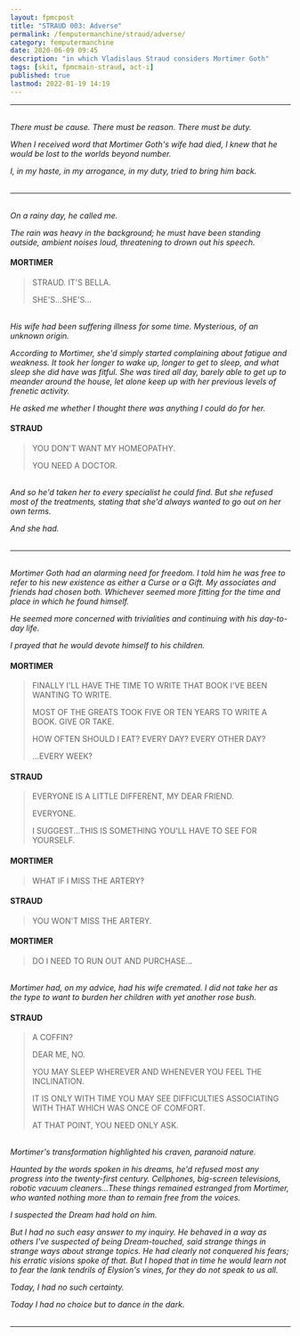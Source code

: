 ```yaml
---
layout: fpmcpost
title: "STRAUD 003: Adverse"
permalink: /femputermanchine/straud/adverse/
category: femputermanchine
date: 2020-06-09 09:45
description: "in which Vladislaus Straud considers Mortimer Goth"
tags: [skit, fpmcmain-straud, act-i]
published: true
lastmod: 2022-01-19 14:19
---
```

[//]: # (  1/19/22  -added)

*****
<br><i>There must be cause. There must be reason. There must be duty.</i>

<i>When I received word that Mortimer Goth's wife had died, I knew that he would be lost to the worlds beyond number.</i>

<i>I, in my haste, in my arrogance, in my duty, tried to bring him back.</i>
<br><br>

*****
<br><i>On a rainy day, he called me.</i>

<i>The rain was heavy in the background; he must have been standing outside, ambient noises loud, threatening to drown out his speech.</i>

#### MORTIMER

> STRAUD. IT'S BELLA.
> 
> SHE'S...SHE'S...

<BR><I>His wife had been suffering illness for some time. Mysterious, of an unknown origin. </i>

<i>According to Mortimer, she'd simply started complaining about fatigue and weakness. It took her longer to wake up, longer to get to sleep, and what sleep she did have was fitful. She was tired all day, barely able to get up to meander around the house, let alone keep up with her previous levels of frenetic activity.</i>

<i>He asked me whether I thought there was anything I could do for her.</i>

#### STRAUD

> YOU DON'T WANT MY HOMEOPATHY.
> 
> YOU NEED A DOCTOR.

<BR><I>And so he'd taken her to every specialist he could find. But she refused most of the treatments, stating that she'd always wanted to go out on her own terms.</i>

<i>And she had.</i>
<br><br>

*****
<br><i>Mortimer Goth had an alarming need for freedom. I told him he was free to refer to his new existence as either a Curse or a Gift. My associates and friends had chosen both. Whichever seemed more fitting for the time and place in which he found himself.</i>

<i>He seemed more concerned with trivialities and continuing with his day-to-day life.</i>

<i>I prayed that he would devote himself to his children.</i>

#### MORTIMER

> FINALLY I'LL HAVE THE TIME TO WRITE THAT BOOK I'VE BEEN WANTING TO WRITE.
> 
> MOST OF THE GREATS TOOK FIVE OR TEN YEARS TO WRITE A BOOK. GIVE OR TAKE.
> 
> HOW OFTEN SHOULD I EAT? EVERY DAY? EVERY OTHER DAY?
> 
> ...EVERY WEEK?

#### STRAUD

> EVERYONE IS A LITTLE DIFFERENT, MY DEAR FRIEND.
> 
> EVERYONE.
> 
> I SUGGEST...THIS IS SOMETHING YOU'LL HAVE TO SEE FOR YOURSELF.

#### MORTIMER

> WHAT IF I MISS THE ARTERY?

#### STRAUD

> YOU WON'T MISS THE ARTERY.

#### MORTIMER

> DO I NEED TO RUN OUT AND PURCHASE...

<BR><I>Mortimer had, on my advice, had his wife cremated. I did not take her as the type to want to burden her children with yet another rose bush.</i>

#### STRAUD

> A COFFIN?
> 
> DEAR ME, NO.
> 
> YOU MAY SLEEP WHEREVER AND WHENEVER YOU FEEL THE INCLINATION.
> 
> IT IS ONLY WITH TIME YOU MAY SEE DIFFICULTIES ASSOCIATING WITH THAT WHICH WAS ONCE OF COMFORT.
> 
> AT THAT POINT, YOU NEED ONLY ASK.

<BR><I>Mortimer's transformation highlighted his craven, paranoid nature.</i>

<i>Haunted by the words spoken in his dreams, he'd refused most any progress into the twenty-first century. Cellphones, big-screen televisions, robotic vacuum cleaners...These things remained estranged from Mortimer, who wanted nothing more than to remain free from the voices.</i>

<i>I suspected the Dream had hold on him.</i>

<i>But I had no such easy answer to my inquiry. He behaved in a way as others I've suspected of being Dream-touched, said strange things in strange ways about strange topics. He had clearly not conquered his fears; his erratic visions spoke of that. But I hoped that in time he would learn not to fear the lank tendrils of Elysion's vines, for they do not speak to us all.</i>

<i>Today, I had no such certainty. </i>

<i>Today I had no choice but to dance in the dark.</i>
<br><br>

*****

